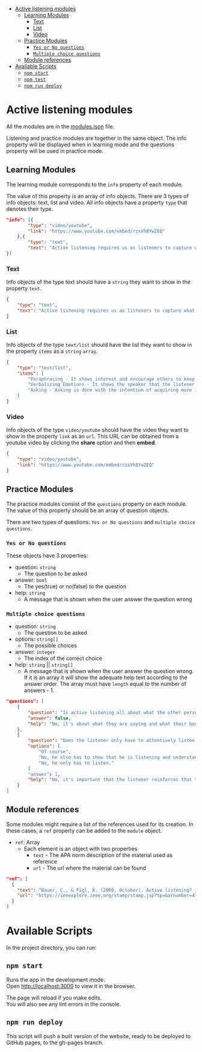 - [Active listening modules](#active-listening-modules)
  - [Learning Modules](#learning-modules)
    - [Text](#text)
    - [List](#list)
    - [Video](#video)
  - [Practice Modules](#practice-modules)
    - [`Yes or No questions`](#yes-or-no-questions)
    - [`Multiple choice questions`](#multiple-choice-questions)
  - [Module references](#module-references)
- [Available Scripts](#available-scripts)
  - [`npm start`](#npm-start)
  - [`npm test`](#npm-test)
  - [`npm run deploy`](#npm-run-deploy)

# Active listening modules

All the modules are in the [modules.json](src/modules.json) file.

Listening and practice modules are together in the same object. The info property will be displayed when in learning mode and the questions property will be used in practice mode.

## Learning Modules

The learning module corresponds to the `info` property of each module.

The value of this property is an array of info objects. There are 3 types of info objects: text, list and video. All info objects have a property `type` that denotes their type.

```json
"info": [{
        "type": "video/youtube",
        "link": "https://www.youtube.com/embed/rzsVh8YwZEQ"
    },{
        "type": "text",
        "text": "Active listening requires us as listeners to capture what the sender is communicating from the sender's point of view through verbal and non-verbal cues.​ More than that, we must convey to the sender that we are seeing things from the sender's point of view.​ We can never be sure to understand another person completely or in detail. Therefore, it is essential in active listening that the listener frequently and continuously validates the accuracy of understanding in order to keep distortion and misunderstandings at a minimum."
}]
```

### Text

Info objects of the type text should have a `string` they want to show in the property `text`.

```json
{
    "type": "text",
    "text": "Active listening requires us as listeners to capture what the sender is communicating from the sender's point of view through verbal and non-verbal cues.​ More than that, we must convey to the sender that we are seeing things from the sender's point of view.​ We can never be sure to understand another person completely or in detail. Therefore, it is essential in active listening that the listener frequently and continuously validates the accuracy of understanding in order to keep distortion and misunderstandings at a minimum."
}
```

### List

Info objects of the type `text/list` should have the list they want to show in the property `items` as a `string` `array`.

```json
{
    "type": "text/list",
    "items": [
        "Paraphrasing - It shows interest and encourage others to keep talking. It consists in restating the information spoken with the listern's own words.",
        "Verbalizing Emotions - It shows the speaker that the listener understands his or her feelings and helps build empathy.",
        "Asking - Asking is done with the intention of acquiring more information, which will make the speaker think the listener is invested in the conversation."
    ]
}
```

### Video

Info objects of the type `video/youtube` should have the video they want to show in the property `link` as an `url`. This URL can be obtained from a youtube video by clicking the **share** option and then **embed**.

```json
{
    "type": "video/youtube",
    "link": "https://www.youtube.com/embed/rzsVh8YwZEQ"
}
```

## Practice Modules

The practice modules consist of the `questions` property on each module. The value of this property should be an array of question objects.

There are two types of questions: `Yes or No questions` and `multiple choice questions`.

### `Yes or No questions`
These objects have 3 properties: 
- question: `string`
  - The question to be asked
- answer: `bool`
  - The yes(true) or no(false) to the question
- help: `string`
  - A message that is shown when the user answer the question wrong

### `Multiple choice questions`
- question: `string`
  - The question to be asked
- options: `string[]`
  - The possible choices
- answer: `integer`
  - The index of the correct choice
- help: `string` || `string[]`
  - A message that is shown when the user answer the question wrong. If it is an array it will show the adequate help text according to the answer order. The array must have `length` equal to the number of answers - 1.

```json
"questions": [
    {
        "question": "Is active listening all about what the other person is saying?",
        "answer": false,
        "help": "No, it's about what they are saying and what their body language is showing."
    },
    {
        "question": "Does the listener only have to attentively listen and read the speaker's body language?",
        "options": [
            "Of course",
            "No, he also has to show that he is listening and understanding what is being said.",
            "No, he only has to listen."
        ]
        "answer": 1,
        "help": "No, it's important that the listener reinforces that they are listening, for example, through paraphrasing.​"
    }
]
```

## Module references
Some modules might require a list of the references used for its creation. In these cases, a `ref` property can be added to the `module` object.
- `ref`: Array
  - Each element is an object with two properties
    - `text` - The APA norm description of the material used as reference
    - `url` - The url where the material can be found

```json
"ref": [
  {
    "text": "Bauer, C., & Figl, K. (2008, October). Active listening? in written online communication-a case study in a course on ?soft skills for computer scientists. In 2008 38th Annual Frontiers in Education Conference (pp. F2C-1). IEEE.",
    "url": "https://ieeexplore.ieee.org/stamp/stamp.jsp?tp=&arnumber=4720282"
  }
]
```
# Available Scripts

In the project directory, you can run:

## `npm start`

Runs the app in the development mode.\
Open [http://localhost:3000](http://localhost:3000) to view it in the browser.

The page will reload if you make edits.\
You will also see any lint errors in the console.

## `npm run deploy`

This script will push a built version of the website, ready to be deployed to GitHub pages, to the gh-pages branch.
